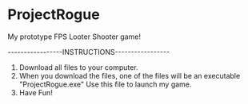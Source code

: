 # ProjectRogue
My prototype FPS Looter Shooter game!

-----------------INSTRUCTIONS-----------------

1. Download all files to your computer.
2. When you download the files, one of the files will be an executable "ProjectRogue.exe" Use this file to launch my game.
3. Have Fun!
